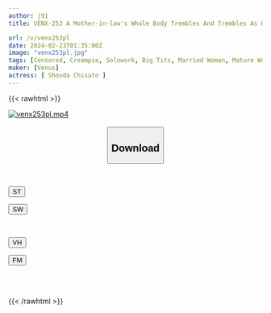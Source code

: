 ```yaml
---
author: j91
title: VENX-253 A Mother-in-law's Whole Body Trembles And Trembles As Her Daughter's Husband, Who Has Become A Child, Gets An Erection Chisato Shoda

url: /v/venx253pl
date: 2024-02-23T01:35:00Z
image: "venx253pl.jpg"
tags: [Censored, Creampie, Solowork, Big Tits, Married Woman, Mature Woman, Huge Butt	]
maker: [Venus]
actress: [ Shouda Chisato ]
---
```



{{< rawhtml >}}

<div class="video" data-videoid="X1rP66OzYwsDye8">
    <a href="javascript:;">
        <img src="/v/venx253pl/venx253pl.jpg" width="WIDTH" height="HEIGHT" alt="venx253pl.mp4" loading="lazy">
    </a>
</div>

<script type="text/javascript" src="https://j91.asia/asset/on-demand-st.js"></script>

<br>
  <link rel="stylesheet" href="https://j91.asia/asset/bs5.css">
  
  <center>
  <button class="btn btn-primary" type="button" data-bs-toggle="collapse" data-bs-target=".multi-collapse" aria-expanded="false" aria-controls="multiCollapseExample1 multiCollapseExample2"><h2>Download</h2></button></center>
</p>
<div class="row">
  <div class="col">
    <div class="collapse multi-collapse" id="multiCollapseExample1">
      <div class="card card-body">
	      	      <br>
<div class="buttons">  
<p><a href="https://streamtape.to/v/X1rP66OzYwsDye8" target="_blank"><button class="btn-hover color-3"><i class="fa fa-download"></i> ST</button></a></p>
<p><a href="https://cdnwish.com/brabnd64jnlb" target="_blank"><button class="btn-hover color-2"><i class="fa fa-download"></i> SW</button></a></p></div>
    </div>
  </div>
</div>
  <div class="col">
    <div class="collapse multi-collapse" id="multiCollapseExample2">
      <div class="card card-body">
	      <br>
<div class="buttons">
<p><a href="https://vidhidepro.com/f/fag2pywpg6bx"><button class="btn-hover color-9"><i class="fa fa-download"></i> VH</button></a></p>
<p><a href="https://filemoon.sx/d/j7pdgb1ggo3p"><button class="btn-hover color-8"><i class="fa fa-download"></i> FM</button></a></p></div>
<br><br>
      </div>
    </div>
  </div>
</div>

{{< /rawhtml >}}